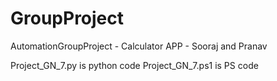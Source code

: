 # GroupProject
 AutomationGroupProject - Calculator APP - Sooraj and Pranav


 Project_GN_7.py is python code 
 Project_GN_7.ps1 is PS code
